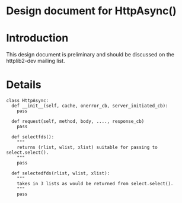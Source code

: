 # Design document for HttpAsync()

# Introduction

This design document is preliminary and should be discussed on the
httplib2-dev mailing list.


# Details

    class HttpAsync:
      def __init__(self, cache, onerror_cb, server_initiated_cb):
        pass
    
      def request(self, method, body, ...., response_cb)
        pass
    
      def selectfds():
        """
        returns (rlist, wlist, xlist) suitable for passing to select.select().
        """
        pass
    
      def selectedfds(rlist, wlist, xlist):
        """
        takes in 3 lists as would be returned from select.select().
        """
        pass
      